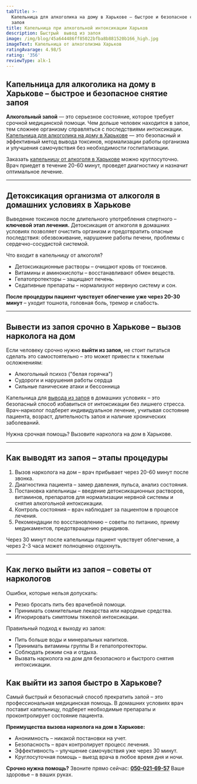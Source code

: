```yaml
---
tabTitle: >-
  Капельница для алкоголика на дому в Харькове – быстрое и безопасное снятие
  запоя
title: Капельница при алкогольной интоксикации Харьков
description: Быстрый  вывод из запоя
image: /img/blog/45a644486ff85022bfba8b881520b166_high.jpg
imageText: Капельница от алкоголизма Харьков
ratingAvarage: 4.98/5
rating: '356'
reviewType: alk-1
---
```


## Капельница для алкоголика на дому в Харькове – быстрое и безопасное снятие запоя

**Алкогольный запой** — это серьезное состояние, которое требует срочной медицинской помощи. Чем дольше человек находится в запое, тем сложнее организму справляться с последствиями интоксикации. [Капельница для алкоголика на дому в Харькове](https://umbrella-plus.com.ua/kharkiv/kapelnica_ot_alkogola_na_domy_kharkiv/) — это безопасный и эффективный метод вывода токсинов, нормализации работы организма и улучшения самочувствия без необходимости госпитализации.

Заказать [капельницу от алкоголя в Харькове](https://umbrella-plus.com.ua/kharkiv/kapelnica_ot_alkogola_kharkiv/) можно круглосуточно. Врач приедет в течение 20-60 минут, проведет диагностику и назначит оптимальное лечение.

***

## Детоксикация организма от алкоголя в домашних условиях в Харькове

Выведение токсинов после длительного употребления спиртного – **ключевой этап лечения.** Детоксикация от алкоголя в домашних условиях позволяет очистить организм и предотвратить опасные последствия: обезвоживание, нарушение работы печени, проблемы с сердечно-сосудистой системой.

Что входит в капельницу от алкоголя?

* Детоксикационные растворы – очищают кровь от токсинов.
* Витамины и аминокислоты – восстанавливают обмен веществ.
* Гепатопротекторы – защищают печень.
* Седативные препараты – нормализуют нервную систему и сон.

**После процедуры пациент чувствует облегчение уже через 20-30 минут** – уходит тошнота, головная боль, тремор и слабость.

***

## Вывести из запоя срочно в Харькове – вызов нарколога на дом

Если человеку срочно нужно **выйти из запоя,** не стоит пытаться сделать это самостоятельно – это может привести к тяжелым осложнениям:

* Алкогольный психоз ("белая горячка")
* Судороги и нарушения работы сердца
* Сильные панические атаки и бессонница

Капельница для [вывода из запоя](https://umbrella-plus.com.ua/kharkiv/vivod-iz-zapoia-kharkiv/) в домашних условиях – это безопасный способ избавиться от интоксикации без лишнего стресса. Врач-нарколог подберет индивидуальное лечение, учитывая состояние пациента, возраст, длительность запоя и наличие хронических заболеваний.

Нужна срочная помощь? Вызовите нарколога на дом в Харькове.

***

## Как выводят из запоя – этапы процедуры

1. Вызов нарколога на дом – врач прибывает через 20-60 минут после звонка.
2. Диагностика пациента – замер давления, пульса, анализ состояния.
3. Постановка капельницы – введение детоксикационных растворов, витаминов, препаратов для нормализации нервной системы и снятия алкогольной интоксикации.
4. Контроль состояния – врач наблюдает за пациентом в процессе лечения.
5. Рекомендации по восстановлению – советы по питанию, приему медикаментов, предотвращению рецидивов.

Через 30 минут после капельницы пациент чувствует облегчение, а через 2-3 часа может полноценно отдохнуть.

***

## Как легко выйти из запоя – советы от наркологов

Ошибки, которые нельзя допускать:

* Резко бросать пить без врачебной помощи.
* Принимать сомнительные лекарства или народные средства.
* Игнорировать симптомы тяжелой интоксикации.

Правильный подход к выходу из запоя:

* Пить больше воды и минеральных напитков.
* Принимать витамины группы B и гепатопротекторы.
* Соблюдать режим сна и отдыха.
* Вызвать нарколога на дом для безопасного и быстрого снятия интоксикации.

## Как выйти из запоя быстро в Харькове?

Самый быстрый и безопасный способ прекратить запой – это профессиональная медицинская помощь. В домашних условиях врач поставит капельницу, подберет необходимые препараты и проконтролирует состояние пациента.

**Преимущества вызова нарколога на дом в Харькове:**

* Анонимность – никакой постановки на учет.
* Безопасность – врач контролирует процесс лечения.
* Эффективность – улучшение самочувствия уже через 30 минут.
* Круглосуточная помощь – выезд врача в любое время дня и ночи.

**Срочно нужна помощь?** Звоните прямо сейчас: **[050-021-69-57](tel:0500216957)**
Ваше здоровье – в ваших руках.
